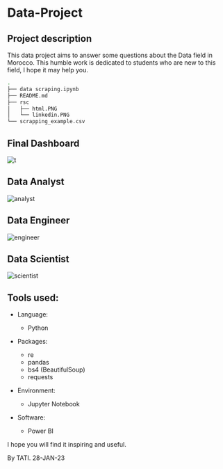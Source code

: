# Data-Project
## Project description
This data project aims to answer some questions about the Data field in Morocco. This humble work is dedicated to students who are new to this field, I hope it may help you.

``` bash
.
├── data scraping.ipynb
├── README.md
├── rsc
│   ├── html.PNG
│   └── linkedin.PNG
└── scrapping_example.csv

```
## Final Dashboard
![t](https://user-images.githubusercontent.com/95311883/215255897-fd592e7a-908c-47c9-bc53-c647081fe748.PNG)
## Data Analyst
![analyst](https://user-images.githubusercontent.com/95311883/215256148-9b060fb6-eb94-46a4-9f31-8edc5a4fcfec.PNG)
## Data Engineer
![engineer](https://user-images.githubusercontent.com/95311883/215256159-014427f1-274e-49a3-9263-6603c8b54838.PNG)
## Data Scientist
![scientist](https://user-images.githubusercontent.com/95311883/215256168-881780cb-a7a4-45e6-ade0-884b8dfe1fb2.PNG)
## Tools used:
+ Language:
  - Python
  
+ Packages:
  - re
  - pandas
  - bs4 (BeautifulSoup)
  - requests
  
+ Environment:
  - Jupyter Notebook
  
+ Software:
  - Power BI

  
I hope you will find it inspiring and useful.

By TATI. 28-JAN-23
